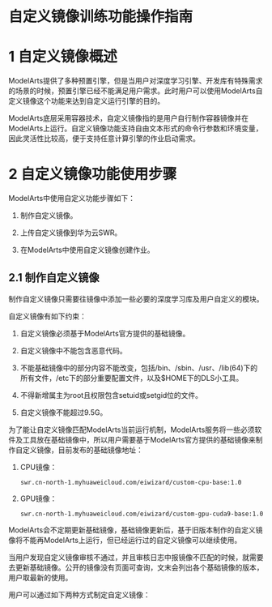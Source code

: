 # 自定义镜像训练功能操作指南

# 1 自定义镜像概述

ModelArts提供了多种预置引擎，但是当用户对深度学习引擎、开发库有特殊需求的场景的时候，预置引擎已经不能满足用户需求。此时用户可以使用ModelArts自定义镜像这个功能来达到自定义运行引擎的目的。

ModelArts底层采用容器技术，自定义镜像指的是用户自行制作容器镜像并在ModelArts上运行。自定义镜像功能支持自由文本形式的命令行参数和环境变量，因此灵活性比较高，便于支持任意计算引擎的作业启动需求。

# 2 自定义镜像功能使用步骤

ModelArts中使用自定义功能步骤如下：

1. 制作自定义镜像。

2. 上传自定义镜像到华为云SWR。

3. 在ModelArts中使用自定义镜像创建作业。

## 2.1 制作自定义镜像

制作自定义镜像只需要往镜像中添加一些必要的深度学习库及用户自定义的模块。

自定义镜像有如下约束：

1. 自定义镜像必须基于ModelArts官方提供的基础镜像。

2. 自定义镜像中不能包含恶意代码。

3. 不能基础镜像中的部分内容不能改变，包括/bin、/sbin、/usr、/lib(64)下的所有文件，/etc下的部分重要配置文件，以及$HOME下的DLS小工具。

4. 不得新增属主为root且权限包含setuid或setgid位的文件。

5. 自定义镜像不能超过9.5G。

为了能让自定义镜像匹配ModelArts当前运行机制，ModelArts服务将一些必须软件及工具放在基础镜像中，所以用户需要基于ModelArts官方提供的基础镜像来制作自定义镜像，目前发布的基础镜像地址：

1. CPU镜像：

   ```
   swr.cn-north-1.myhuaweicloud.com/eiwizard/custom-cpu-base:1.0
   ```

2. GPU镜像：

   ```
   swr.cn-north-1.myhuaweicloud.com/eiwizard/custom-gpu-cuda9-base:1.0
   ```

ModelArts会不定期更新基础镜像，基础镜像更新后，基于旧版本制作的自定义镜像将不能再ModelArts上运行，但已经运行过的自定义镜像可以继续使用。

当用户发现自定义镜像审核不通过，并且审核日志中报镜像不匹配的时候，就需要去更新基础镜像。公开的镜像没有页面可查询，文末会列出各个基础镜像的版本，用户取最新的使用。

用户可以通过如下两种方式制定自定义镜像：